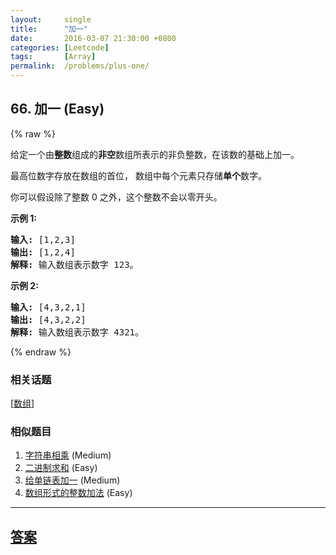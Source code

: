 ```yaml
---
layout:     single
title:      "加一"
date:       2016-03-07 21:30:00 +0800
categories: [Leetcode]
tags:       [Array]
permalink:  /problems/plus-one/
---
```


## 66. 加一 (Easy)

{% raw %}

<p>给定一个由<strong>整数</strong>组成的<strong>非空</strong>数组所表示的非负整数，在该数的基础上加一。</p>

<p>最高位数字存放在数组的首位， 数组中每个元素只存储<strong>单个</strong>数字。</p>

<p>你可以假设除了整数 0 之外，这个整数不会以零开头。</p>

<p><strong>示例&nbsp;1:</strong></p>

<pre><strong>输入:</strong> [1,2,3]
<strong>输出:</strong> [1,2,4]
<strong>解释:</strong> 输入数组表示数字 123。
</pre>

<p><strong>示例&nbsp;2:</strong></p>

<pre><strong>输入:</strong> [4,3,2,1]
<strong>输出:</strong> [4,3,2,2]
<strong>解释:</strong> 输入数组表示数字 4321。
</pre>

{% endraw %}

### 相关话题
  [[数组](https://github.com/openset/leetcode/tree/master/tag/array/README.md)]

### 相似题目
  1. [字符串相乘](/problems/multiply-strings) (Medium)
  1. [二进制求和](/problems/add-binary) (Easy)
  1. [给单链表加一](/problems/plus-one-linked-list) (Medium)
  1. [数组形式的整数加法](/problems/add-to-array-form-of-integer) (Easy)

---

## [答案](https://github.com/openset/leetcode/tree/master/problems/plus-one)
